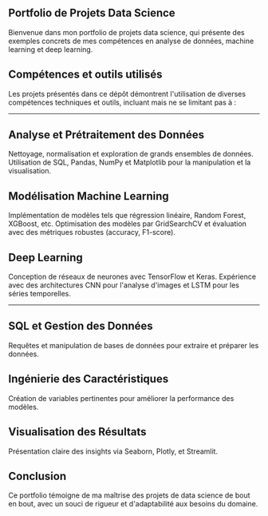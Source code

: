 Portfolio de Projets Data Science
-----

Bienvenue dans mon portfolio de projets data science, qui présente des exemples concrets de mes compétences en analyse de données, machine learning et deep learning. 

Compétences et outils utilisés
-----
Les projets présentés dans ce dépôt démontrent l'utilisation de diverses compétences techniques et outils, incluant mais ne se limitant pas à :

-----
Analyse et Prétraitement des Données
-----

Nettoyage, normalisation et exploration de grands ensembles de données.
Utilisation de SQL, Pandas, NumPy et Matplotlib pour la manipulation et la visualisation.

Modélisation Machine Learning
-----

Implémentation de modèles tels que régression linéaire, Random Forest, XGBoost, etc.
Optimisation des modèles par GridSearchCV et évaluation avec des métriques robustes (accuracy, F1-score).

Deep Learning
-----
Conception de réseaux de neurones avec TensorFlow et Keras.
Expérience avec des architectures CNN pour l'analyse d'images et LSTM pour les séries temporelles.

-----
SQL et Gestion des Données
-----

Requêtes et manipulation de bases de données pour extraire et préparer les données.


Ingénierie des Caractéristiques
------
Création de variables pertinentes pour améliorer la performance des modèles.



Visualisation des Résultats
-----


Présentation claire des insights via Seaborn, Plotly, et Streamlit.

Conclusion
-----

Ce portfolio témoigne de ma maîtrise des projets de data science de bout en bout, avec un souci de rigueur et d'adaptabilité aux besoins du domaine.
